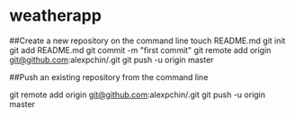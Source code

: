# weatherapp

##Create a new repository on the command line
touch README.md
git init
git add README.md
git commit -m "first commit"
git remote add origin git@github.com:alexpchin/<reponame>.git
git push -u origin master

##Push an existing repository from the command line

git remote add origin git@github.com:alexpchin/<reponame>.git
git push -u origin master
